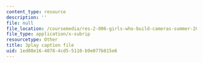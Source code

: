 ```yaml
---
content_type: resource
description: ''
file: null
file_location: /coursemedia/res-2-006-girls-who-build-cameras-summer-2016/1ed08e1640784cd55110b9e077b815e6_bnYD88uNtwY.srt
file_type: application/x-subrip
resourcetype: Other
title: 3play caption file
uid: 1ed08e16-4078-4cd5-5110-b9e077b815e6
---
```

